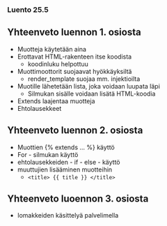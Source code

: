 ### Luento 25.5

## Yhteenveto luennon 1. osiosta

- Muotteja käytetään aina
- Erottavat HTML-rakenteen itse koodista
  - koodinluku helpottuu
- Muottimoottorit suojaavat hyökkäyksiltä
  - render_template suojaa mm. injektioilta
- Muotille lähetetään lista, joka voidaan luupata läpi
  - Silmukan sisälle voidaan lisätä HTML-koodia
- Extends laajentaa muotteja
- Ehtolausekkeet

## Yhteenveto luennon 2. osiosta

- Muottien {% extends ... %} käyttö
- For - silmukan käyttö
- ehtolausekkeiden - if - else - käyttö
- muuttujien lisääminen muotteihin
  - `<title> {{ title }} </title>`

## Yhteenveto luoennon 3. osiosta

- lomakkeiden käsittelyä palvelimella



